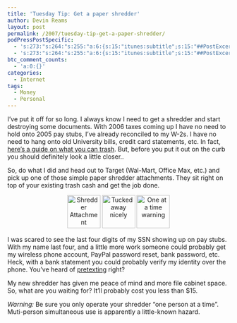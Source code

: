 ```yaml
---
title: 'Tuesday Tip: Get a paper shredder'
author: Devin Reams
layout: post
permalink: /2007/tuesday-tip-get-a-paper-shredder/
podPressPostSpecific:
  - 's:273:"s:264:"s:255:"a:6:{s:15:"itunes:subtitle";s:15:"##PostExcerpt##";s:14:"itunes:summary";s:15:"##PostExcerpt##";s:15:"itunes:keywords";s:17:"##WordPressCats##";s:13:"itunes:author";s:10:"##Global##";s:15:"itunes:explicit";s:7:"Default";s:12:"itunes:block";s:7:"Default";}";";";'
  - 's:273:"s:264:"s:255:"a:6:{s:15:"itunes:subtitle";s:15:"##PostExcerpt##";s:14:"itunes:summary";s:15:"##PostExcerpt##";s:15:"itunes:keywords";s:17:"##WordPressCats##";s:13:"itunes:author";s:10:"##Global##";s:15:"itunes:explicit";s:7:"Default";s:12:"itunes:block";s:7:"Default";}";";";'
btc_comment_counts:
  - 'a:0:{}'
categories:
  - Internet
tags:
  - Money
  - Personal
---
```

I&#8217;ve put it off for so long. I always know I need to get a shredder and start destroying some documents. With 2006 taxes coming up I have no need to hold onto 2005 pay stubs, I&#8217;ve already reconciled to my W-2s. I have no need to hang onto old University bills, credit card statements, etc. In fact, [here&#8217;s a guide on what you can trash][1]. But, before you put it out on the curb you should definitely look a little closer..

<!--more-->

So, do what I did and head out to Target (Wal-Mart, Office Max, etc.) and pick up one of those simple paper shredder attachments. They sit right on top of your existing trash cash and get the job done.

<center>
  <a href="http://www.flickr.com/photos/devdev/417788363/" title="Photo Sharing"><img src="http://farm1.static.flickr.com/127/417788363_c4734c71f2_s.jpg" width="75" height="75" alt="Shredder Attachment" /></a> <a href="http://www.flickr.com/photos/devdev/417788157/" title="Photo Sharing"><img src="http://farm1.static.flickr.com/127/417788157_f9a63ebb54_s.jpg" width="75" height="75" alt="Tucked away nicely" /></a> <a href="http://www.flickr.com/photos/devdev/417788237/" title="Photo Sharing"><img src="http://farm1.static.flickr.com/147/417788237_0def1e1fe0_s.jpg" width="75" height="75" alt="One at a time warning" /></a>
</center>

I was scared to see the last four digits of my SSN showing up on pay stubs. With my name last four, and a little more work someone could probably get my wireless phone account, PayPal password reset, bank password, etc. Heck, with a bank statement you could probably verify my identity over the phone. You&#8217;ve heard of [pretexting][2] right?

My new shredder has given me peace of mind and more file cabinet space. So, what are you waiting for? It&#8217;ll probably cost you less than $15.

*Warning:* Be sure you only operate your shredder &#8220;one person at a time&#8221;. Muti-person simultaneous use is apparently a little-known hazard.

 [1]: http://soundmoneytips.com/article/28240
 [2]: http://en.wikipedia.org/wiki/Pretexting#Pretexting